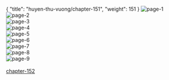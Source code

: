 { "title": "huyen-thu-vuong/chapter-151", "weight": 151 }
<img src="huyen-thu-vuong_0151_01-28cd392835102abe8e2508282eadbc15.webp" alt="page-1" origin="https://3.bp.blogspot.com/-We9i0Bo0f9M/WH9JTlUZnYI/AAAAAAAMusM/HIDDK1RAQEQ/s0/Huyen-Thu-Vuong-Chapter-151-P-2.jpg"><br/>
<img src="huyen-thu-vuong_0151_02-71267f4260b22680eb3a88cd5fc4635a.webp" alt="page-2" origin="https://3.bp.blogspot.com/-PydsDCGuJ6Q/WH9JU-wBIYI/AAAAAAAMusQ/U6MuBtxLSB4/s0/Huyen-Thu-Vuong-Chapter-151-P-3.jpg"><br/>
<img src="huyen-thu-vuong_0151_03-9defff8e4893d91c30948c261e0677e6.webp" alt="page-3" origin="https://3.bp.blogspot.com/-jd9n1JRbGfQ/WH9JWLsBZSI/AAAAAAAMusU/lEUsGMBzDjc/s0/Huyen-Thu-Vuong-Chapter-151-P-4.jpg"><br/>
<img src="huyen-thu-vuong_0151_04-f8aa9db5fb0793433677868f4451c127.webp" alt="page-4" origin="https://3.bp.blogspot.com/-Amx2wD7Ciu8/WH9JXZnYyRI/AAAAAAAMusY/aQHKj9Hosrg/s0/Huyen-Thu-Vuong-Chapter-151-P-5.jpg"><br/>
<img src="huyen-thu-vuong_0151_05-f1a516665fb3aafcabefb1d6961cf157.webp" alt="page-5" origin="https://3.bp.blogspot.com/-hKAnKbrZc9k/WH9JY2Kk4oI/AAAAAAAMusc/0zAGhCATntA/s0/Huyen-Thu-Vuong-Chapter-151-P-6.jpg"><br/>
<img src="huyen-thu-vuong_0151_06-752f19dbbc67ee5086a2adaa64f118eb.webp" alt="page-6" origin="https://3.bp.blogspot.com/-OftdzZ83qWk/WH9JZ2J3RdI/AAAAAAAMusg/sCrZpgtevuo/s0/Huyen-Thu-Vuong-Chapter-151-P-7.jpg"><br/>
<img src="huyen-thu-vuong_0151_07-8bc1afc791195c620ae0c12359b2f549.webp" alt="page-7" origin="https://3.bp.blogspot.com/-y3WxozDb_3M/WH9Ja4B5ZVI/AAAAAAAMusk/fYkOGLAsMeo/s0/Huyen-Thu-Vuong-Chapter-151-P-8.jpg"><br/>
<img src="huyen-thu-vuong_0151_08-a078c35853a41a0083f7449db9c51c51.webp" alt="page-8" origin="https://3.bp.blogspot.com/-a34F0wPZOO4/WH9Jb3JtERI/AAAAAAAMuso/dCsRIHplLKY/s0/Huyen-Thu-Vuong-Chapter-151-P-9.jpg"><br/>
<img src="huyen-thu-vuong_0151_09-8ebf8d3ad23d6da4a7db47dcdf576e9d.webp" alt="page-9" origin="https://3.bp.blogspot.com/-2-xr6liTpAs/WH9Jcza1t6I/AAAAAAAMuss/4rN_4_SbQTk/s0/Huyen-Thu-Vuong-Chapter-151-P-10.jpg"><br/>
<br/><a class="nextchap" href="/huyen-thu-vuong/chapter-152">chapter-152</a>
